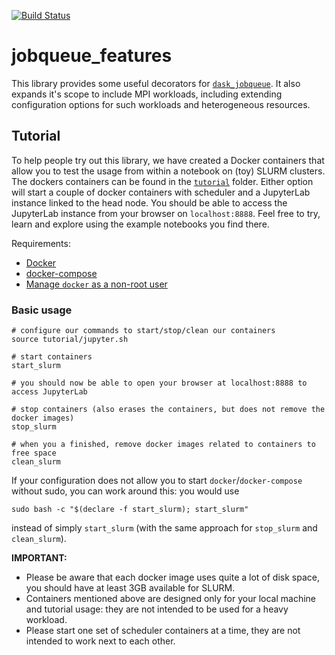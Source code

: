 [![Build Status](https://travis-ci.com/E-CAM/jobqueue_features.svg?branch=master)](https://travis-ci.com/E-CAM/jobqueue_features)
# jobqueue_features
This library provides some useful decorators for [`dask_jobqueue`](https://github.com/dask/dask-jobqueue). It also expands it's scope to
include MPI workloads, including extending configuration options for such workloads and heterogeneous resources.

## Tutorial
To help people try out this library, we have created a Docker containers that allow you to test the usage from within a notebook on
(toy) SLURM clusters. The dockers containers can be found in the [`tutorial`](https://github.com/E-CAM/jobqueue_features/tree/master/tutorial)
folder. Either option will start a couple of docker containers with scheduler and a JupyterLab instance linked to the head node. You should be able to
access the JupyterLab instance from your browser on `localhost:8888`. Feel free to try, learn and explore using the example notebooks you find there.

Requirements:
* [Docker](https://docs.docker.com/get-docker/)
* [docker-compose](https://docs.docker.com/compose/install/)
* [Manage `docker` as a non-root user](https://docs.docker.com/engine/install/linux-postinstall/#manage-docker-as-a-non-root-user)

### Basic usage  

```
# configure our commands to start/stop/clean our containers
source tutorial/jupyter.sh

# start containers
start_slurm

# you should now be able to open your browser at localhost:8888 to access JupyterLab

# stop containers (also erases the containers, but does not remove the docker images)
stop_slurm

# when you a finished, remove docker images related to containers to free space
clean_slurm
```

If your configuration does not allow you to start `docker`/`docker-compose` without sudo, you can work around this: you would use
```
sudo bash -c "$(declare -f start_slurm); start_slurm"
```
instead of simply `start_slurm` (with the same approach for `stop_slurm` and `clean_slurm`).


**IMPORTANT:** 
- Please be aware that each docker image uses quite a lot of disk space, you should have at least 3GB available for SLURM.
- Containers mentioned above are designed only for your local machine and tutorial usage: they are not intended to be used for a heavy
  workload.
- Please start one set of scheduler containers at a time, they are not intended to work next to each other.  
